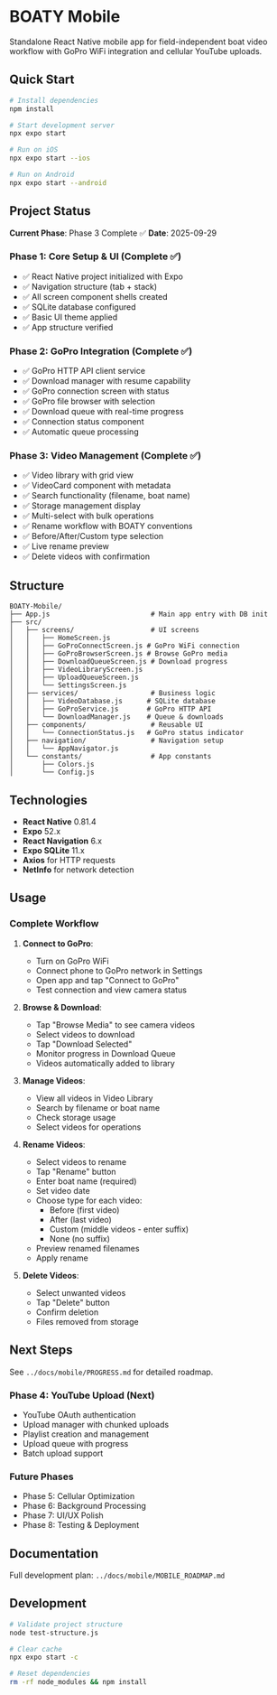 # BOATY Mobile

Standalone React Native mobile app for field-independent boat video workflow with GoPro WiFi integration and cellular YouTube uploads.

## Quick Start

```bash
# Install dependencies
npm install

# Start development server
npx expo start

# Run on iOS
npx expo start --ios

# Run on Android
npx expo start --android
```

## Project Status

**Current Phase**: Phase 3 Complete ✅
**Date**: 2025-09-29

### Phase 1: Core Setup & UI (Complete ✅)
- ✅ React Native project initialized with Expo
- ✅ Navigation structure (tab + stack)
- ✅ All screen component shells created
- ✅ SQLite database configured
- ✅ Basic UI theme applied
- ✅ App structure verified

### Phase 2: GoPro Integration (Complete ✅)
- ✅ GoPro HTTP API client service
- ✅ Download manager with resume capability
- ✅ GoPro connection screen with status
- ✅ GoPro file browser with selection
- ✅ Download queue with real-time progress
- ✅ Connection status component
- ✅ Automatic queue processing

### Phase 3: Video Management (Complete ✅)
- ✅ Video library with grid view
- ✅ VideoCard component with metadata
- ✅ Search functionality (filename, boat name)
- ✅ Storage management display
- ✅ Multi-select with bulk operations
- ✅ Rename workflow with BOATY conventions
- ✅ Before/After/Custom type selection
- ✅ Live rename preview
- ✅ Delete videos with confirmation

## Structure

```
BOATY-Mobile/
├── App.js                         # Main app entry with DB init
├── src/
│   ├── screens/                   # UI screens
│   │   ├── HomeScreen.js
│   │   ├── GoProConnectScreen.js # GoPro WiFi connection
│   │   ├── GoProBrowserScreen.js # Browse GoPro media
│   │   ├── DownloadQueueScreen.js # Download progress
│   │   ├── VideoLibraryScreen.js
│   │   ├── UploadQueueScreen.js
│   │   └── SettingsScreen.js
│   ├── services/                  # Business logic
│   │   ├── VideoDatabase.js      # SQLite database
│   │   ├── GoProService.js       # GoPro HTTP API
│   │   └── DownloadManager.js    # Queue & downloads
│   ├── components/                # Reusable UI
│   │   └── ConnectionStatus.js   # GoPro status indicator
│   ├── navigation/                # Navigation setup
│   │   └── AppNavigator.js
│   └── constants/                 # App constants
│       ├── Colors.js
│       └── Config.js
```

## Technologies

- **React Native** 0.81.4
- **Expo** 52.x
- **React Navigation** 6.x
- **Expo SQLite** 11.x
- **Axios** for HTTP requests
- **NetInfo** for network detection

## Usage

### Complete Workflow

1. **Connect to GoPro**:
   - Turn on GoPro WiFi
   - Connect phone to GoPro network in Settings
   - Open app and tap "Connect to GoPro"
   - Test connection and view camera status

2. **Browse & Download**:
   - Tap "Browse Media" to see camera videos
   - Select videos to download
   - Tap "Download Selected"
   - Monitor progress in Download Queue
   - Videos automatically added to library

3. **Manage Videos**:
   - View all videos in Video Library
   - Search by filename or boat name
   - Check storage usage
   - Select videos for operations

4. **Rename Videos**:
   - Select videos to rename
   - Tap "Rename" button
   - Enter boat name (required)
   - Set video date
   - Choose type for each video:
     - Before (first video)
     - After (last video)
     - Custom (middle videos - enter suffix)
     - None (no suffix)
   - Preview renamed filenames
   - Apply rename

5. **Delete Videos**:
   - Select unwanted videos
   - Tap "Delete" button
   - Confirm deletion
   - Files removed from storage

## Next Steps

See `../docs/mobile/PROGRESS.md` for detailed roadmap.

### Phase 4: YouTube Upload (Next)
- YouTube OAuth authentication
- Upload manager with chunked uploads
- Playlist creation and management
- Upload queue with progress
- Batch upload support

### Future Phases
- Phase 5: Cellular Optimization
- Phase 6: Background Processing
- Phase 7: UI/UX Polish
- Phase 8: Testing & Deployment

## Documentation

Full development plan: `../docs/mobile/MOBILE_ROADMAP.md`

## Development

```bash
# Validate project structure
node test-structure.js

# Clear cache
npx expo start -c

# Reset dependencies
rm -rf node_modules && npm install
```